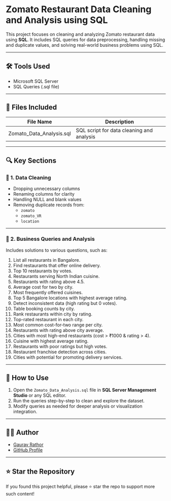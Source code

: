 # Zomato Restaurant Data Cleaning and Analysis using SQL

This project focuses on cleaning and analyzing Zomato restaurant data using **SQL**. It includes SQL queries for data preprocessing, handling missing and duplicate values, and solving real-world business problems using SQL.

---

## 🛠️ Tools Used

- Microsoft SQL Server
- SQL Queries (.sql file)

---

## 📂 Files Included

| File Name                  | Description                                |
|---------------------------|--------------------------------------------|
| Zomato_Data_Analysis.sql  | SQL script for data cleaning and analysis  |

---

## 🔍 Key Sections

### 🔹 1. Data Cleaning

- Dropping unnecessary columns
- Renaming columns for clarity
- Handling NULL and blank values
- Removing duplicate records from:
  - `zomato`
  - `zomato_VR`
  - `location`

---

### 🔹 2. Business Queries and Analysis

Includes solutions to various questions, such as:

1. List all restaurants in Bangalore.
2. Find restaurants that offer online delivery.
3. Top 10 restaurants by votes.
4. Restaurants serving North Indian cuisine.
5. Restaurants with rating above 4.5.
6. Average cost for two by city.
7. Most frequently offered cuisines.
8. Top 5 Bangalore locations with highest average rating.
9. Detect inconsistent data (high rating but 0 votes).
10. Table booking counts by city.
11. Rank restaurants within city by rating.
12. Top-rated restaurant in each city.
13. Most common cost-for-two range per city.
14. Restaurants with rating above city average.
15. Cities with most high-end restaurants (cost > ₹1000 & rating > 4).
16. Cuisine with highest average rating.
17. Restaurants with poor ratings but high votes.
18. Restaurant franchise detection across cities.
19. Cities with potential for promoting delivery services.

---

## 🚀 How to Use

1. Open the `Zomato_Data_Analysis.sql` file in **SQL Server Management Studio** or any SQL editor.
2. Run the queries step-by-step to clean and explore the dataset.
3. Modify queries as needed for deeper analysis or visualization integration.

---

## 👨‍💻 Author

- [Gaurav Rathor](https://www.linkedin.com/in/gaurav1608/)
- [GitHub Profile](https://github.com/GauravRathor16)

---

## ⭐ Star the Repository

If you found this project helpful, please ⭐ star the repo to support more such content!
